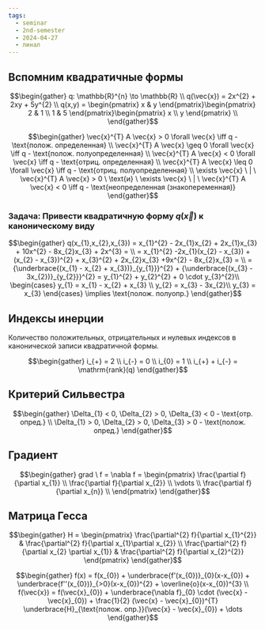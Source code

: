 ```yaml
---
tags:
  - seminar
  - 2nd-semester
  - 2024-04-27
  - линал
---
```


## Вспомним квадратичные формы

$$\begin{gather}
q: \mathbb{R}^{n} \to \mathbb{R} \\
q(\vec{x}) = 2x^{2} + 2xy + 5y^{2} \\
q(x,y) = \begin{pmatrix}
x & y
\end{pmatrix}\begin{pmatrix}
2 & 1 \\
1 & 5
\end{pmatrix}\begin{pmatrix}
x \\
y
\end{pmatrix} \\
\end{gather}$$

$$\begin{gather}
\vec{x}^{T} A \vec{x} > 0 \forall \vec{x} \iff q - \text{полож. определенная} \\
\vec{x}^{T} A \vec{x} \geq 0 \forall \vec{x} \iff q - \text{полож. полуопределенная} \\
\vec{x}^{T} A \vec{x} < 0 \forall \vec{x} \iff q - \text{отриц. определенная} \\
\vec{x}^{T} A \vec{x} \leq 0 \forall \vec{x} \iff q - \text{отриц. полуопределенная} \\
\exists \vec{x} \ | \ \vec{x}^{T} A \vec{x} > 0 \ \text{и}  \ \exists \vec{x} \ | \ \vec{x}^{T} A \vec{x} < 0 \iff q - \text{неопределенная (знакопеременная)}
\end{gather}$$

### Задача: Привести квадратичную форму $q(\vec{x})$ к каноническому виду

$$\begin{gather}
q(x_{1},x_{2},x_{3}) = x_{1}^{2} - 2x_{1}x_{2} + 2x_{1}x_{3} + 10x^{2} - 8x_{2}x_{3} + 2x^{3} = \\
= x_{1}^{2} -2x_{1}(x_{2} - x_{3}) + (x_{2} - x_{3})^{2} + x_{3}^{2} + 2x_{2}x_{3} +9x^{2} - 8x_{2}x_{3} = \\
= {\underbrace{(x_{1} - x_{2} + x_{3})}_{y_{1}}}^{2} + {\underbrace{(x_{3} - 3x_{2})}_{y_{2}}}^{2} = y_{1}^{2} + y_{2}^{2} + 0 \cdot y_{3}^{2}\\
\begin{cases}
y_{1} = x_{1} - x_{2} + x_{3} \\
y_{2} = x_{3} - 3x_{2}\\
y_{3} = x_{3}
\end{cases} \implies \text{полож. полуопр.}
\end{gather}$$

## Индексы инерции

Количество положительных, отрицательных и нулевых индексов в канонической записи квадратичной формы.

$$\begin{gather}
i_{+} = 2 \\
i_{-} = 0 \\
i_{0} = 1 \\
i_{+} + i_{-} = \mathrm{rank}(q)
\end{gather}$$

## Критерий Сильвестра

$$\begin{gather}
\Delta_{1} < 0, \Delta_{2} > 0, \Delta_{3} < 0 - \text{отр. опред.} \\
\Delta_{1} > 0, \Delta_{2} > 0, \Delta_{3} > 0 - \text{полож. опред.}
\end{gather}$$

## Градиент

$$\begin{gather}
grad \ f = \nabla f = \begin{pmatrix}
\frac{\partial f}{\partial x_{1}} \\
\frac{\partial f}{\partial x_{2}} \\
\vdots \\
\frac{\partial f}{\partial x_{n}} \\
\end{pmatrix}
\end{gather}$$

## Матрица Гесса

$$\begin{gather}
H = \begin{pmatrix}
\frac{\partial^{2} f}{\partial x_{1}^{2}} & \frac{\partial^{2} f}{\partial x_{1}\partial x_{2}} \\
\frac{\partial^{2} f}{\partial x_{2} \partial x_{1}} & \frac{\partial^{2} f}{\partial x_{2}^{2}}
\end{pmatrix}
\end{gather}$$

$$\begin{gather}
f(x) = f(x_{0}) + \underbrace{f'(x_{0})}_{0}(x-x_{0}) + \underbrace{f''(x_{0})}_{>0}(x-x_{0})^{2} + \overline{o}(x-x_{0})^{3} \\
f(\vec{x}) = f(\vec{x}_{0}) + \underbrace{\nabla f}_{0} \cdot (\vec{x} - \vec{x}_{0}) + \frac{1}{2} (\vec{x} - \vec{x}_{0})^{T} \underbrace{H}_{\text{полож. опр.}}(\vec{x} - \vec{x}_{0}) + \dots
\end{gather}$$

